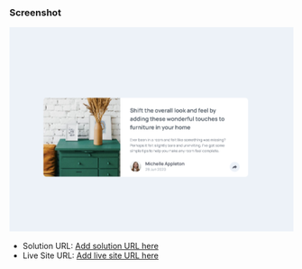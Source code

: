 ### Screenshot

![](./design/Screenshot-desktop.png)

- Solution URL: [Add solution URL here](https://your-solution-url.com)
- Live Site URL: [Add live site URL here](https://your-live-site-url.com)
